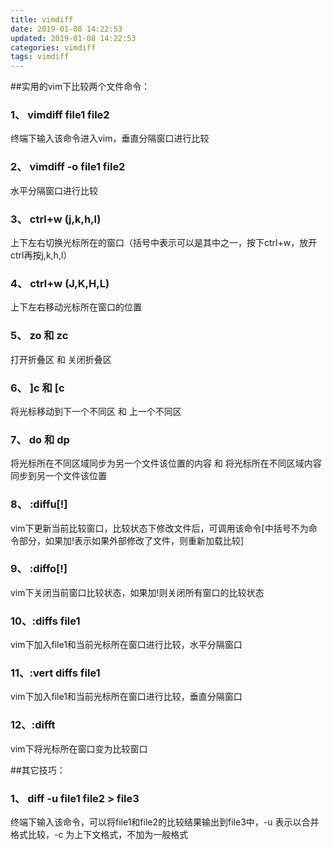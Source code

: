 ```yaml
---
title: vimdiff
date: 2019-01-08 14:22:53
updated: 2019-01-08 14:22:53
categories: vimdiff
tags: vimdiff
---
```


##实用的vim下比较两个文件命令：

### 1、 vimdiff file1 file2

终端下输入该命令进入vim，垂直分隔窗口进行比较

### 2、 vimdiff -o file1 file2

水平分隔窗口进行比较

### 3、 ctrl+w (j,k,h,l)

上下左右切换光标所在的窗口（括号中表示可以是其中之一，按下ctrl+w，放开ctrl再按j,k,h,l）

### 4、 ctrl+w (J,K,H,L)

上下左右移动光标所在窗口的位置

### 5、 zo 和 zc

打开折叠区 和 关闭折叠区

### 6、 ]c 和 [c

将光标移动到下一个不同区 和 上一个不同区

### 7、 do 和 dp

将光标所在不同区域同步为另一个文件该位置的内容 和 将光标所在不同区域内容同步到另一个文件该位置

### 8、 :diffu[!]

vim下更新当前比较窗口，比较状态下修改文件后，可调用该命令[中括号不为命令部分，如果加!表示如果外部修改了文件，则重新加载比较]

### 9、 :diffo[!]

vim下关闭当前窗口比较状态，如果加!则关闭所有窗口的比较状态

### 10、:diffs file1

vim下加入file1和当前光标所在窗口进行比较，水平分隔窗口

### 11、:vert diffs file1

vim下加入file1和当前光标所在窗口进行比较，垂直分隔窗口

### 12、:difft

vim下将光标所在窗口变为比较窗口

##其它技巧：

### 1、 diff -u file1 file2 > file3

终端下输入该命令，可以将file1和file2的比较结果输出到file3中，-u 表示以合并格式比较，-c 为上下文格式，不加为一般格式
